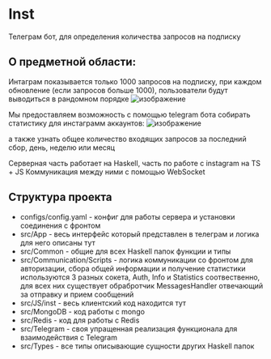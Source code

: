 # Inst
Телеграм бот, для определения количества запросов на подписку

## О предметной области:
Интаграм показывается только 1000 запросов на подписку, при каждом обновление (если запросов больше 1000), пользователи будут выводиться в рандомном порядке
![изображение](https://user-images.githubusercontent.com/44007174/127561191-87b9d605-c41e-4e25-8f34-e0818f35ce00.png)

Мы предоставляем возможность c помощью telegram бота собирать статистику для инстаграмм аккаунтов:
![изображение](https://user-images.githubusercontent.com/44007174/127561468-a24a35e4-8fd0-4596-bd2a-3554653c9133.png)

а также узнать общее количество входящих запросов за последний сбор, день, неделю или месяц

Серверная часть работает на Haskell, часть по работе с instagram на TS + JS
Коммуникация между ними с помощью WebSocket

## Структура проекта

* configs/config.yaml - конфиг для работы сервера и установки соединения с фронтом
* src/App - весь интерфейс который представлен в телеграм и логика для него описаны тут
* src/Common - общие для всех Haskell папок функции и типы
* src/Communication/Scripts - логика коммуникации со фронтом для авторизации, сбора общей информации и получение статистики используются 3 разных сокета, Auth, Info и Statistics соотвественно, для всех них существует обрабротчик MessagesHandler отвечающий за отправку и прием сообщений
* src/JS/inst - весь клиентский код находится тут
* src/MongoDB - код работы с mongo
* src/Redis - код для работы с Redis
* src/Telegram - своя упращенная реализация функционала для взаимодействия с Telegram
* src/Types - все типы описывающие сущности других Haskell папок
